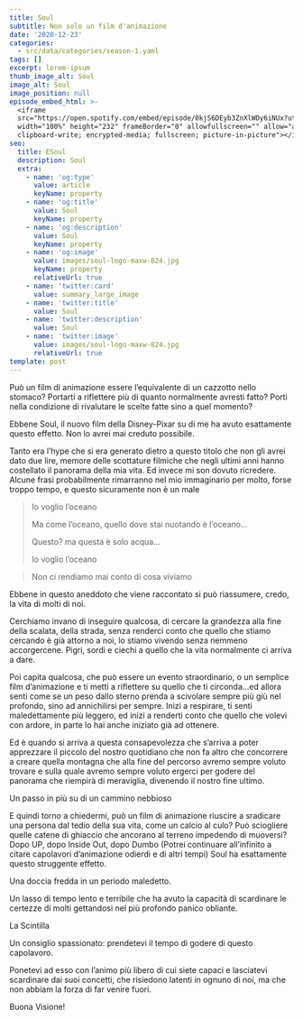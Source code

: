 ```yaml
---
title: Soul
subtitle: Non solo un film d'animazione
date: '2020-12-23'
categories:
  - src/data/categories/season-1.yaml
tags: []
excerpt: lorem-ipsum
thumb_image_alt: Soul
image_alt: Soul
image_position: null
episode_embed_html: >-
  <iframe
  src="https://open.spotify.com/embed/episode/0kjS6DEyb3ZnXlWDy6iNUx?utm_source=generator"
  width="100%" height="232" frameBorder="0" allowfullscreen="" allow="autoplay;
  clipboard-write; encrypted-media; fullscreen; picture-in-picture"></iframe>
seo:
  title: ESoul
  description: Soul
  extra:
    - name: 'og:type'
      value: article
      keyName: property
    - name: 'og:title'
      value: Soul
      keyName: property
    - name: 'og:description'
      value: Soul
      keyName: property
    - name: 'og:image'
      value: images/soul-logo-maxw-824.jpg
      keyName: property
      relativeUrl: true
    - name: 'twitter:card'
      value: summary_large_image
    - name: 'twitter:title'
      value: Soul
    - name: 'twitter:description'
      value: Soul
    - name: 'twitter:image'
      value: images/soul-logo-maxw-824.jpg
      relativeUrl: true
template: post
---
```

Può un film di animazione essere l’equivalente di un cazzotto nello stomaco? Portarti a riflettere più di quanto normalmente avresti fatto? Porti nella condizione di rivalutare le scelte fatte sino a quel momento?

Ebbene Soul, il nuovo film della Disney-Pixar su di me ha avuto esattamente questo effetto. Non lo avrei mai creduto possibile.

Tanto era l’hype che si era generato dietro a questo titolo che non gli avrei dato due lire, memore delle scottature filmiche che negli ultimi
anni hanno costellato il panorama della mia vita. Ed invece mi son dovuto ricredere.
Alcune frasi probabilmente rimarranno nel mio immaginario per molto, forse troppo tempo, e questo sicuramente non è un male

> Io voglio l’oceano
>
> Ma come l’oceano, quello dove stai nuotando è l’oceano…
>
> Questo? ma questa è solo acqua…
>
> Io voglio l’oceano

> Non ci rendiamo mai conto di cosa viviamo

Ebbene in questo aneddoto che viene raccontato si può riassumere, credo, la vita di molti di noi.

Cerchiamo invano di inseguire qualcosa, di cercare la grandezza alla fine della scalata, della strada, senza renderci conto che quello che
stiamo cercando è già attorno a noi, lo stiamo vivendo senza nemmeno accorgercene. Pigri, sordi e ciechi a quello che la vita normalmente ci
arriva a dare.

Poi capita qualcosa, che può essere un evento straordinario, o un semplice film d’animazione e ti metti a riflettere su quello che ti
circonda…ed allora senti come se un peso dallo sterno prenda a scivolare sempre più giù nel profondo, sino ad annichilirsi per sempre.
Inizi a respirare, ti senti maledettamente più leggero, ed inizi a renderti conto che quello che volevi con ardore, in parte lo hai anche
iniziato già ad ottenere.

Ed è quando si arriva a questa consapevolezza che s’arriva a poter apprezzare il piccolo del nostro quotidiano che non fa altro che concorrere a creare quella montagna che alla fine del percorso avremo sempre voluto trovare e sulla quale avremo sempre voluto ergerci per godere del panorama che riempirà di meraviglia, divenendo il nostro fine ultimo.

Un passo in più su di un cammino nebbioso

E quindi torno a chiedermi, può un film di animazione riuscire a sradicare una persona dal tedio della sua vita, come un calcio al culo?
Può sciogliere quelle catene di ghiaccio che ancorano al terreno impedendo di muoversi? Dopo UP, dopo Inside Out, dopo Dumbo (Potrei continuare all’infinito a citare capolavori d’animazione odierdi e di altri tempi) Soul ha esattamente questo struggente effetto.

Una doccia fredda in un periodo maledetto.

Un lasso di tempo lento e terribile che ha avuto la capacità di scardinare le certezze di molti gettandosi nel più profondo panico obliante.

La Scintilla

Un consiglio spassionato: prendetevi il tempo di godere di questo capolavoro.

Ponetevi ad esso con l’animo più libero di cui siete capaci e lasciatevi scardinare dai suoi concetti, che risiedono latenti in ognuno di noi, ma che non abbiam la forza di far venire fuori.

Buona Visione!

